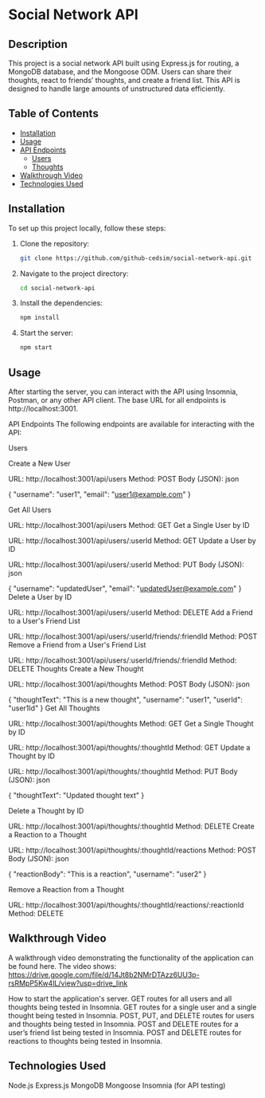 # Social Network API

## Description
This project is a social network API built using Express.js for routing, a MongoDB database, and the Mongoose ODM. Users can share their thoughts, react to friends’ thoughts, and create a friend list. This API is designed to handle large amounts of unstructured data efficiently.

## Table of Contents
- [Installation](#installation)
- [Usage](#usage)
- [API Endpoints](#api-endpoints)
  - [Users](#users)
  - [Thoughts](#thoughts)
- [Walkthrough Video](#walkthrough-video)
- [Technologies Used](#technologies-used)


## Installation
To set up this project locally, follow these steps:

1. Clone the repository:
    ```bash
   git clone https://github.com/github-cedsim/social-network-api.git
2. Navigate to the project directory:
    ```bash
   cd social-network-api
3. Install the dependencies:
    ```bash
    npm install
4. Start the server:
    ```bash
    npm start

## Usage
After starting the server, you can interact with the API using Insomnia, Postman, or any other API client. The base URL for all endpoints is http://localhost:3001.

API Endpoints
The following endpoints are available for interacting with the API:

Users

Create a New User

URL: http://localhost:3001/api/users
Method: POST
Body (JSON):
json

{
  "username": "user1",
  "email": "user1@example.com"
}

Get All Users

URL: http://localhost:3001/api/users
Method: GET
Get a Single User by ID

URL: http://localhost:3001/api/users/:userId
Method: GET
Update a User by ID

URL: http://localhost:3001/api/users/:userId
Method: PUT
Body (JSON):
json

{
  "username": "updatedUser",
  "email": "updatedUser@example.com"
}
Delete a User by ID

URL: http://localhost:3001/api/users/:userId
Method: DELETE
Add a Friend to a User's Friend List

URL: http://localhost:3001/api/users/:userId/friends/:friendId
Method: POST
Remove a Friend from a User's Friend List

URL: http://localhost:3001/api/users/:userId/friends/:friendId
Method: DELETE
Thoughts
Create a New Thought

URL: http://localhost:3001/api/thoughts
Method: POST
Body (JSON):
json

{
  "thoughtText": "This is a new thought",
  "username": "user1",
  "userId": "user1Id"
}
Get All Thoughts

URL: http://localhost:3001/api/thoughts
Method: GET
Get a Single Thought by ID

URL: http://localhost:3001/api/thoughts/:thoughtId
Method: GET
Update a Thought by ID

URL: http://localhost:3001/api/thoughts/:thoughtId
Method: PUT
Body (JSON):
json

{
  "thoughtText": "Updated thought text"
}

Delete a Thought by ID

URL: http://localhost:3001/api/thoughts/:thoughtId
Method: DELETE
Create a Reaction to a Thought

URL: http://localhost:3001/api/thoughts/:thoughtId/reactions
Method: POST
Body (JSON):
json

{
  "reactionBody": "This is a reaction",
  "username": "user2"
}

Remove a Reaction from a Thought

URL: http://localhost:3001/api/thoughts/:thoughtId/reactions/:reactionId
Method: DELETE

## Walkthrough Video
A walkthrough video demonstrating the functionality of the application can be found here. The video shows: https://drive.google.com/file/d/14Jt8b2NMrDTAzz6UU3p-rsRMpP5Kw4lL/view?usp=drive_link

How to start the application's server.
GET routes for all users and all thoughts being tested in Insomnia.
GET routes for a single user and a single thought being tested in Insomnia.
POST, PUT, and DELETE routes for users and thoughts being tested in Insomnia.
POST and DELETE routes for a user’s friend list being tested in Insomnia.
POST and DELETE routes for reactions to thoughts being tested in Insomnia.

## Technologies Used
Node.js
Express.js
MongoDB
Mongoose
Insomnia (for API testing)

